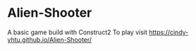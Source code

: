# Alien-Shooter
A basic game build with Construct2
To play visit https://cindy-yhtu.github.io/Alien-Shooter/
